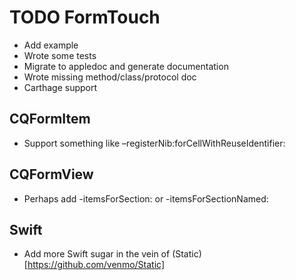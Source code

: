 TODO FormTouch
==============

- Add example
- Wrote some tests
- Migrate to appledoc and generate documentation
- Wrote missing method/class/protocol doc
- Carthage support

## CQFormItem

- Support something like –registerNib:forCellWithReuseIdentifier:

## CQFormView

- Perhaps add -itemsForSection: or -itemsForSectionNamed:

## Swift

- Add more Swift sugar in the vein of (Static)[https://github.com/venmo/Static]

